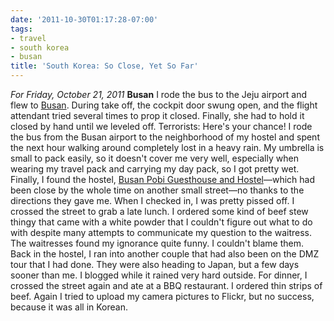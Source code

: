 ```yaml
---
date: '2011-10-30T01:17:28-07:00'
tags:
- travel
- south korea
- busan
title: 'South Korea: So Close, Yet So Far'
---
```


*For Friday, October 21, 2011* **Busan** I rode the bus to the Jeju airport and flew to [Busan](http://g.co/maps/anssg). During take off, the cockpit door swung open, and the flight attendant tried several times to prop it closed. Finally, she had to hold it closed by hand until we leveled off. Terrorists: Here's your chance! I rode the bus from the Busan airport to the neighborhood of my hostel and spent the next hour walking around completely lost in a heavy rain. My umbrella is small to pack easily, so it doesn't cover me very well, especially when wearing my travel pack and carrying my day pack, so I got pretty wet. Finally, I found the hostel, [Busan Pobi Guesthouse and Hostel](http://www.hostelworld.com/hosteldetails.php/Busan-Pobi-Guesthouse-and-Hostel/Busan/51483?sc_sau=rt)—which had been close by the whole time on another small street—no thanks to the directions they gave me. When I checked in, I was pretty pissed off. I crossed the street to grab a late lunch. I ordered some kind of beef stew thingy that came with a white powder that I couldn't figure out what to do with despite many attempts to communicate my question to the waitress. The waitresses found my ignorance quite funny. I couldn't blame them. Back in the hostel, I ran into another couple that had also been on the DMZ tour that I had done. They were also heading to Japan, but a few days sooner than me. I blogged while it rained very hard outside. For dinner, I crossed the street again and ate at a BBQ restaurant. I ordered thin strips of beef. Again I tried to upload my camera pictures to Flickr, but no success, because it was all in Korean.
